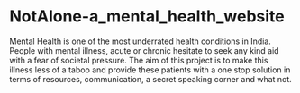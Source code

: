 # NotAlone-a_mental_health_website
Mental Health is one of the most underrated health conditions in India. People with mental illness, acute or chronic hesitate to seek any kind aid with a fear of societal pressure.  The aim of this project is to make this illness less of a taboo and provide these patients with a one stop solution in terms of resources, communication, a secret speaking corner and what not.
